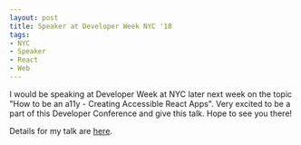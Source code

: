```yaml
---
layout: post
title: Speaker at Developer Week NYC '18
tags:
- NYC
- Speaker
- React
- Web
---
```


I would be speaking at Developer Week at NYC later next week on the topic "How to be an a11y - Creating Accessible React Apps". Very excited to be a part of this Developer Conference and give this talk. Hope to see you there!

Details for my talk are <a href="http://www.developerweek.com/NYC/conference/speakers/">here</a>.